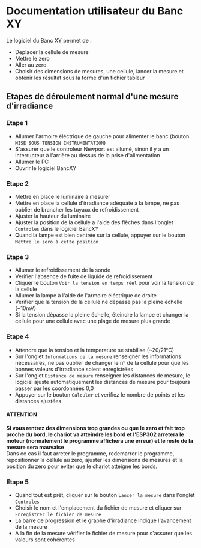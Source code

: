 # Documentation utilisateur du Banc XY  

Le logiciel du Banc XY permet de :
- Deplacer la cellule de mesure
- Mettre le zero
- Aller au zero
- Choisir des dimensions de mesures, une cellule, lancer la mesure et obtenir les résultat sous la forme d'un fichier tableur

## Etapes de déroulement normal d'une mesure d'irradiance

### Etape 1  
- Allumer l'armoire éléctrique de gauche pour alimenter le banc (bouton `MISE SOUS TENSION INSTRUMENTATION`)  
- S'assurer que le controleur Newport est allumé, sinon il y a un interrupteur à l'arrière au dessus de la prise d'alimentation  
- Allumer le PC  
- Ouvrir le logiciel BancXY  

### Etape 2  
- Mettre en place le luminaire à mesurer  
- Mettre en place la cellule d'irradiance adéquate à la lampe, ne pas oublier de brancher les tuyaux de refroidissement  
- Ajuster la hauteur du luminaire  
- Ajuster la position de la cellule a l'aide des flèches dans l'onglet `Controles` dans le logiciel BancXY  
- Quand la lampe est bien centrée sur la cellule, appuyer sur le bouton `Mettre le zero à cette position`  

### Etape 3  
- Allumer le refroidissement de la sonde  
- Verifier l'absence de fuite de liquide de refroidissement  
- Cliquer le bouton `Voir la tension en temps réel` pour voir la tension de la cellule  
- Allumer la lampe à l'aide de l'armoire éléctrique de droite  
- Verifier que la tension de la cellule ne dépasse pas la pleine échelle (~10mV)  
- Si la tension dépasse la pleine échelle, éteindre la lampe et changer la cellule pour une cellule avec une plage de mesure plus grande  
### Etape 4  
- Attendre que la tension et la temperature se stabilise (~20/21°C)  
- Sur l'onglet `Informations de la mesure` renseigner les informations nécéssaires, ne pas oublier de changer le n° de la cellule pour que les bonnes valeurs d'irradiance soient enregistrées  
- Sur l'onglet `Distance de mesure` renseigner les distances de mesure, le logiciel ajuste automatiquement les distances de mesure pour toujours passer par les coordonnées 0,0  
- Appuyer sur le bouton `Calculer` et verifiez le nombre de points et les distances ajustées.

#### ATTENTION 
__Si vous rentrez des dimensions trop grandes ou que le zero et fait trop proche du bord, le chariot va atteindre les bord et l'ESP302 arretera le moteur (normalement le programme affichera une erreur) et le reste de la mesure sera mauvaise__  
Dans ce cas il faut arreter le programme, redemarrer le programme, repositionner la cellule au zero, ajuster les dimensions de mesures et la position du zero pour eviter que le chariot atteigne les bords.  
  
### Etape 5  
- Quand tout est prêt, cliquer sur le bouton `Lancer la mesure`  dans l'onglet `Controles`
- Choisir le nom et l'emplacement du fichier de mesure et cliquer sur `Enregistrer le fichier de mesure`  
- La barre de progression et le graphe d'irradiance indique l'avancement de la mesure  
- A la fin de la mesure vérifier le fichier de mesure pour s'assurer que les valeurs sont cohérentes  
  